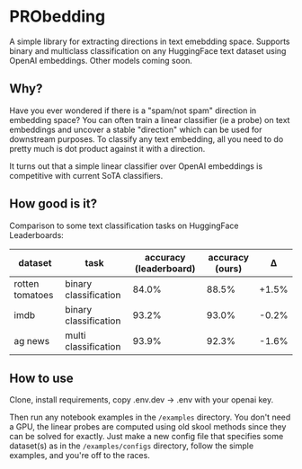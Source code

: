 # PRObedding

A simple library for extracting directions in text emebdding space. Supports binary and multiclass classification on any HuggingFace text dataset using OpenAI embeddings. Other models coming soon.

## Why?

Have you ever wondered if there is a "spam/not spam" direction in embedding space? You can often train a linear classifier (ie a probe) on text embeddings and uncover a stable "direction" which can be used for downstream purposes. To classify any text embedding, all you need to do pretty much is dot product against it with a direction.

It turns out that a simple linear classifier over OpenAI embeddings is competitive with current SoTA classifiers.

## How good is it?

Comparison to some text classification tasks on HuggingFace Leaderboards:

| dataset | task | accuracy (leaderboard) | accuracy (ours) | Δ |
|---------|------|------------------------| --------------- | - |
| rotten tomatoes | binary classification | 84.0%  | 88.5% | +1.5% |
| imdb | binary classification | 93.2%  | 93.0% | -0.2% |
| ag news | multi classification | 93.9%  | 92.3% | -1.6% |

## How to use

Clone, install requirements, copy .env.dev -> .env with your openai key.

Then run any notebook examples in the `/examples` directory. You don't need a GPU, the linear probes are computed using old skool methods since they can be solved for exactly. Just make a new config file that specifies some dataset(s) as in the `/examples/configs` directory, follow the simple examples, and you're off to the races.

